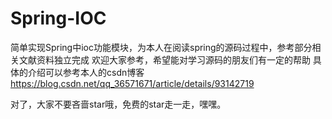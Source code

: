 # Spring-IOC
简单实现Spring中ioc功能模块，为本人在阅读spring的源码过程中，参考部分相关文献资料独立完成
欢迎大家参考，希望能对学习源码的朋友们有一定的帮助
具体的介绍可以参考本人的csdn博客 https://blog.csdn.net/qq_36571671/article/details/93142719


对了，大家不要吝啬star哦，免费的star走一走，嘿嘿。
